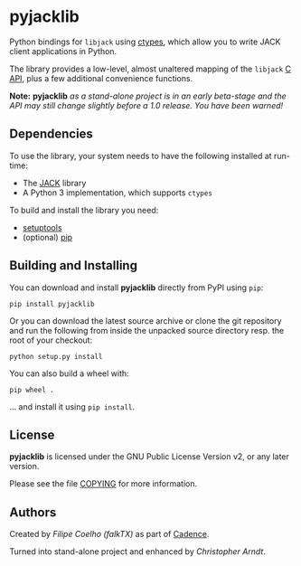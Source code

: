 # pyjacklib

Python bindings for `libjack` using [ctypes], which allow you to write JACK
client applications in Python.

The library provides a low-level, almost unaltered mapping of the `libjack`
[C API], plus a few additional convenience functions.


**Note:** **pyjacklib** *as a stand-alone project is in an early beta-stage and
the API may still change slightly before a 1.0 release. You have been warned!*


## Dependencies

To use the library, your system needs to have the following installed at
run-time:

* The [JACK] library
* A Python 3 implementation, which supports `ctypes`

To build and install the library you need:

* [setuptools]
* (optional) [pip]


## Building and Installing

You can download and install **pyjacklib** directly from PyPI using `pip`:

```con
pip install pyjacklib
```

Or you can download the latest source archive or clone the git repository
and run the following from inside the unpacked source directory resp. the root
of your checkout:

```con
python setup.py install
```

You can also build a wheel with:

```con
pip wheel .
```

... and install it using `pip install`.


## License

**pyjacklib** is licensed under the GNU Public License Version v2, or
any later version.

Please see the file [COPYING](./COPYING) for more information.


## Authors

Created by *Filipe Coelho (falkTX)* as part of [Cadence].

Turned into stand-alone project and enhanced by *Christopher Arndt*.


[C API]: https://jackaudio.org/api/
[Cadence]: https://github.com/falkTX/Cadence.git
[ctypes]: https://docs.python.org/3/library/ctypes.html
[JACK]: https://jackaudio.org/
[pip]: https://pypi.org/project/pip/
[setuptools]: https://pypi.org/project/setuptools/
